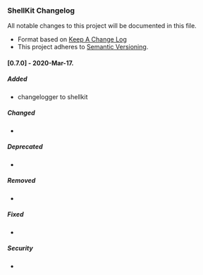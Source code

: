 ### ShellKit Changelog

All notable changes to this project will be documented in this file.

* Format based on [Keep A Change Log](https://keepachangelog.com/en/1.0.0/)
* This project adheres to [Semantic Versioning](http://semver.org/).

#### [0.7.0] - 2020-Mar-17.
##### Added
- changelogger to shellkit

##### Changed
-

##### Deprecated
-

##### Removed
-

##### Fixed
-

##### Security
-
